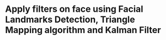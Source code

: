 # Apply filters on face using Facial Landmarks Detection, Triangle Mapping algorithm and Kalman Filter
